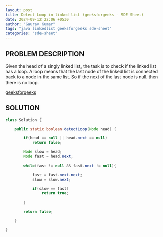 ```yaml
---
layout: post
title: Detect Loop in linked list (geeksforgeeks - SDE Sheet)
date: 2024-09-12 22:06 +0530
author: "Gaurav Kumar"
tags: "java linkedlist geeksforgeeks sde-sheet"
categories: "sde-sheet"
---
```


## PROBLEM DESCRIPTION

Given the head of a singly linked list, the task is to check if the linked list has a loop. A loop means that the last node of the linked list is connected back to a node in the same list. So if the next of the last node is null. then there is no loop.

[geeksforgeeks](https://www.geeksforgeeks.org/problems/detect-loop-in-linked-list/1?page=6)

## SOLUTION

```java
class Solution {

    public static boolean detectLoop(Node head) {

        if(head == null || head.next == null)
            return false;

        Node slow = head;
        Node fast = head.next;

        while(fast != null && fast.next != null){

            fast = fast.next.next;
            slow = slow.next;

            if(slow == fast)
                return true;

        }

        return false;

    }

}
```
